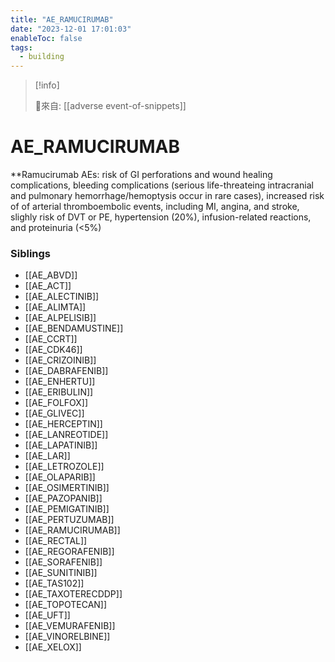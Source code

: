```yaml
---
title: "AE_RAMUCIRUMAB"
date: "2023-12-01 17:01:03"
enableToc: false
tags:
  - building
---
```


> [!info]
>
> 🌱來自: [[adverse event-of-snippets]]

# AE_RAMUCIRUMAB

\*\*Ramucirumab AEs: risk of GI perforations and wound healing complications, bleeding complications (serious life-threateing intracranial and pulmonary hemorrhage/hemoptysis occur in rare cases), increased risk of of arterial thromboembolic events, including MI, angina, and stroke, slighly risk of DVT or PE, hypertension (20%), infusion-related reactions, and proteinuria (<5%)

### Siblings

- [[AE_ABVD]]
- [[AE_ACT]]
- [[AE_ALECTINIB]]
- [[AE_ALIMTA]]
- [[AE_ALPELISIB]]
- [[AE_BENDAMUSTINE]]
- [[AE_CCRT]]
- [[AE_CDK46]]
- [[AE_CRIZOINIB]]
- [[AE_DABRAFENIB]]
- [[AE_ENHERTU]]
- [[AE_ERIBULIN]]
- [[AE_FOLFOX]]
- [[AE_GLIVEC]]
- [[AE_HERCEPTIN]]
- [[AE_LANREOTIDE]]
- [[AE_LAPATINIB]]
- [[AE_LAR]]
- [[AE_LETROZOLE]]
- [[AE_OLAPARIB]]
- [[AE_OSIMERTINIB]]
- [[AE_PAZOPANIB]]
- [[AE_PEMIGATINIB]]
- [[AE_PERTUZUMAB]]
- [[AE_RAMUCIRUMAB]]
- [[AE_RECTAL]]
- [[AE_REGORAFENIB]]
- [[AE_SORAFENIB]]
- [[AE_SUNITINIB]]
- [[AE_TAS102]]
- [[AE_TAXOTERECDDP]]
- [[AE_TOPOTECAN]]
- [[AE_UFT]]
- [[AE_VEMURAFENIB]]
- [[AE_VINORELBINE]]
- [[AE_XELOX]]

